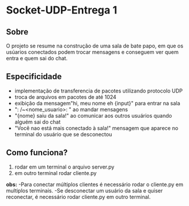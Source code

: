 # Socket-UDP-Entrega 1

## Sobre 

O projeto se resume na construção de uma sala de bate papo, em que os usúarios conectados  podem trocar mensagens e conseguem ver quem entra e quem sai do chat.

## Especificidade
- implementação de transferencia de pacotes utilizando protocolo UDP
- troca de arquivos em pacotes de até 1024
- exibição da mensagem"hi, meu nome eh {input}" para entrar na sala
- "<IP>: <PORTA> /~<nome_usuario>: <mensagem> <hora-data>"  ao mandar mensagens
- "{nome} saiu da sala!" ao comunicar aos outros usuários quando alguém sai do chat
- "Você nao está  mais conectado à sala!" mensagem que aparece no terminal do usuário que se desconectou 

## Como funciona?
1. rodar em um terminal o arquivo server.py 
2. em outro terminal rodar cliente.py

**obs:** 
-Para conectar múltiplos clientes é necessário rodar o cliente.py em multiplos terminais.
-Se desconectar um usuário da sala e quiser reconectar, é necessário rodar cliente.py em outro terminal.

